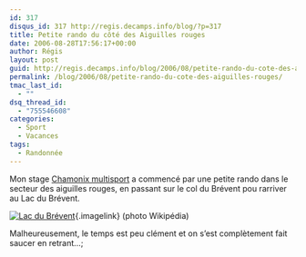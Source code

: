 ```yaml
---
id: 317
disqus_id: 317 http://regis.decamps.info/blog/?p=317
title: Petite rando du côté des Aiguilles rouges
date: 2006-08-28T17:56:17+00:00
author: Régis
layout: post
guid: http://regis.decamps.info/blog/2006/08/petite-rando-du-cote-des-aiguilles-rouges/
permalink: /blog/2006/08/petite-rando-du-cote-des-aiguilles-rouges/
tmac_last_id:
  - ""
dsq_thread_id:
  - "755546608"
categories:
  - Sport
  - Vacances
tags:
  - Randonnée
---
```

Mon stage [Chamonix multisport](http://www.ucpa-vacances.com/programme.aspx?programme=SFACHAD10) a commencé par une petite rando dans le secteur des aiguilles rouges, en passant sur le col du Brévent pou rarriver au Lac du Brévent.

[<img id="image316" src="http://regis.decamps.info/blog/wp-content/uploads/2006/09/Lac_du_brevent.thumbnail.jpg" alt="Lac du Brévent" />](http://regis.decamps.info/blog/wp-content/uploads/2006/09/Lac_du_brevent.jpg "Lac du Brévent (photo Wikipedia)"){.imagelink} (photo Wikipédia)

Malheureusement, le temps est peu clément et on s’est complètement fait saucer en retrant…;
